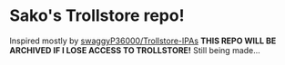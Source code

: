 # Sako's Trollstore repo!
Inspired mostly by [swaggyP36000/Trollstore-IPAs](https://github.com/swaggyP36000/TrollStore-IPAs)
**THIS REPO WILL BE ARCHIVED IF I LOSE ACCESS TO TROLLSTORE!**
Still being made...
